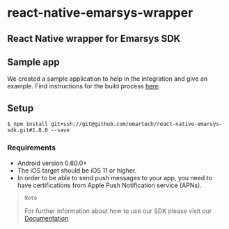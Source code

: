 
# react-native-emarsys-wrapper

## React Native wrapper for Emarsys SDK

## Sample app
We created a sample application to help in the integration and give an example. Find instructions for the build process <a href="https://github.com/emartech/react-native-emarsys-sdk/tree/master/sample" title="Sample app">here</a>.

## Setup

`$ npm install git+ssh://git@github.com/emartech/react-native-emarsys-sdk.git#1.8.0 --save`


### Requirements

- Android version 0.60.0+
- The iOS target should be iOS 11 or higher.
- In order to be able to send push messages to your app, you need to have certifications from Apple Push Notification service (APNs).


> `Note`
>
> For further information about how to use our SDK please visit our [Documentation](https://github.com/emartech/react-native-emarsys-sdk/wiki "Wiki")
